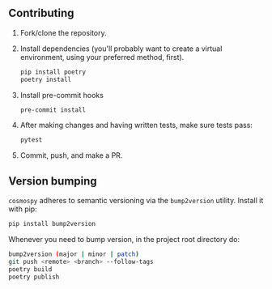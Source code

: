 ## Contributing

1. Fork/clone the repository.

1. Install dependencies (you'll probably want to create a virtual environment, using your preferred method, first).

   ```bash
   pip install poetry
   poetry install
   ```

1. Install pre-commit hooks

   ```bash
   pre-commit install
   ```

1. After making changes and having written tests, make sure tests pass:

   ```bash
   pytest
   ```

1. Commit, push, and make a PR.

## Version bumping

`cosmospy` adheres to semantic versioning via the `bump2version` utility.
Install it with pip:

```bash
pip install bump2version
```

Whenever you need to bump version, in the project root directory do:

```bash
bump2version (major | minor | patch)
git push <remote> <branch> --follow-tags
poetry build
poetry publish
```
